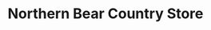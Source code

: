 ---
title: "Northern Bear Country Store"
url: /elmira/northern-bear-country-store/
shop: convenience
---